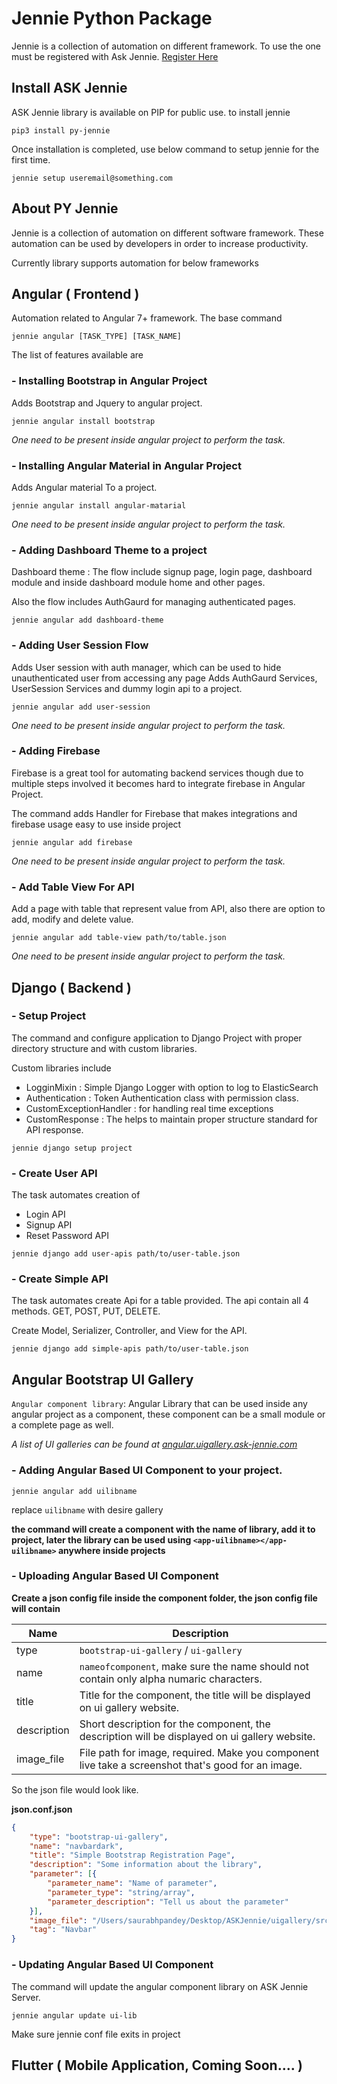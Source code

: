 # Jennie Python Package
Jennie is a collection of automation on different framework. To use the one must be registered with Ask Jennie. [Register Here](https://dashboard.ask-jennie.com)

## Install ASK Jennie
ASK Jennie library is available on PIP for public use. to install jennie 
```shell script
pip3 install py-jennie
```
Once installation is completed, use below command to setup jennie for the first time.
```shell script
jennie setup useremail@something.com 
```

## About PY Jennie
Jennie is a collection of automation on different software framework. These automation can be used by developers in order to increase productivity.

Currently library supports automation for below frameworks  

##  Angular ( Frontend )

Automation related to Angular 7+ framework. The base command 

```shell script
jennie angular [TASK_TYPE] [TASK_NAME]
```

The list of features available are

### -  Installing Bootstrap in Angular Project

Adds Bootstrap and Jquery to angular project. 

```shell script
jennie angular install bootstrap
```
        
*One need to be present inside angular project to perform the task.*

### -  Installing Angular Material in Angular Project

Adds Angular material To a project. 

```shell script
jennie angular install angular-matarial
```
        
*One need to be present inside angular project to perform the task.*

### -  Adding Dashboard Theme to a project

Dashboard theme : The flow include signup page, login page, dashboard module and inside dashboard module home and other pages.

Also the flow includes AuthGaurd for managing authenticated pages.


```shell script
jennie angular add dashboard-theme
```

### -  Adding User Session Flow

Adds User session with auth manager, which can be used to hide unauthenticated user from accessing any page
Adds AuthGaurd Services, UserSession Services and dummy login api to a project.

```shell script
jennie angular add user-session
```
 
*One need to be present inside angular project to perform the task.*
   
### -  Adding Firebase

Firebase is a great tool for automating backend services though due to multiple steps involved it becomes hard to integrate firebase in Angular Project. 

The command adds Handler for Firebase that makes integrations and firebase usage easy to use inside project

```shell script
jennie angular add firebase
```
 
*One need to be present inside angular project to perform the task.*

### -  Add Table View For API

Add a page with table that represent value from API, also there are option to add, modify and delete value.

```shell script
jennie angular add table-view path/to/table.json
```
 
*One need to be present inside angular project to perform the task.*
      
## Django ( Backend )

### - Setup Project

The command and configure application to Django Project with proper directory structure and with custom libraries.

Custom libraries include

- LogginMixin : Simple Django Logger with option to log to ElasticSearch
- Authentication : Token Authentication class with permission class.
- CustomExceptionHandler : for handling real time exceptions
- CustomResponse : The helps to maintain proper structure standard for API response. 

```shell script
jennie django setup project
```

### -  Create User API

The task automates creation of 

- Login API
- Signup API
- Reset Password API

```shell script
jennie django add user-apis path/to/user-table.json
```

### -  Create Simple API

The task automates create Api for a table provided. The api contain all 4 methods. GET, POST, PUT, DELETE.

Create Model, Serializer, Controller, and View for the API.
 
```shell script
jennie django add simple-apis path/to/user-table.json
```

## Angular Bootstrap UI Gallery

`Angular component library`: Angular Library that can be used inside any angular project as a component, these component can be a small module or a complete page as well.

*A list of UI galleries can be found at [angular.uigallery.ask-jennie.com](https://angular.uigallery.ask-jennie.com/)*

### -  Adding Angular Based UI Component to your project.

```shell
jennie angular add uilibname
```
        
replace `uilibname` with desire gallery        
        
**the command will create a component with the name of library, add it to project, later the library can be used using `<app-uilibname></app-uilibname>` anywhere inside projects**

### -  Uploading Angular Based UI Component

**Create a json config file inside the component folder, the json config file will contain**

Name | Description
--- | --- |
type | `bootstrap-ui-gallery` / `ui-gallery`
name | `nameofcomponent`, make sure the name should not contain only alpha numaric characters.
title | Title for the component, the title will be displayed on ui gallery website.
description | Short description for the component, the description will be displayed on ui gallery website.
image_file | File path for image, required. Make you component live take a screenshot that's good for an image.

So the json file would look like.

**json.conf.json**
```json
{
    "type": "bootstrap-ui-gallery",
    "name": "navbardark",
    "title": "Simple Bootstrap Registration Page",
    "description": "Some information about the library",
    "parameter": [{
        "parameter_name": "Name of parameter",
        "parameter_type": "string/array",
        "parameter_description": "Tell us about the parameter"
    }],
    "image_file": "/Users/saurabhpandey/Desktop/ASKJennie/uigallery/src/assets/navbar-dark.png",
    "tag": "Navbar"
}
```

### -  Updating Angular Based UI Component

The command will update the angular component library on ASK Jennie Server.

```shell
jennie angular update ui-lib
```

Make sure jennie conf file exits in project 

## Flutter ( Mobile Application, Coming Soon.... ) 
